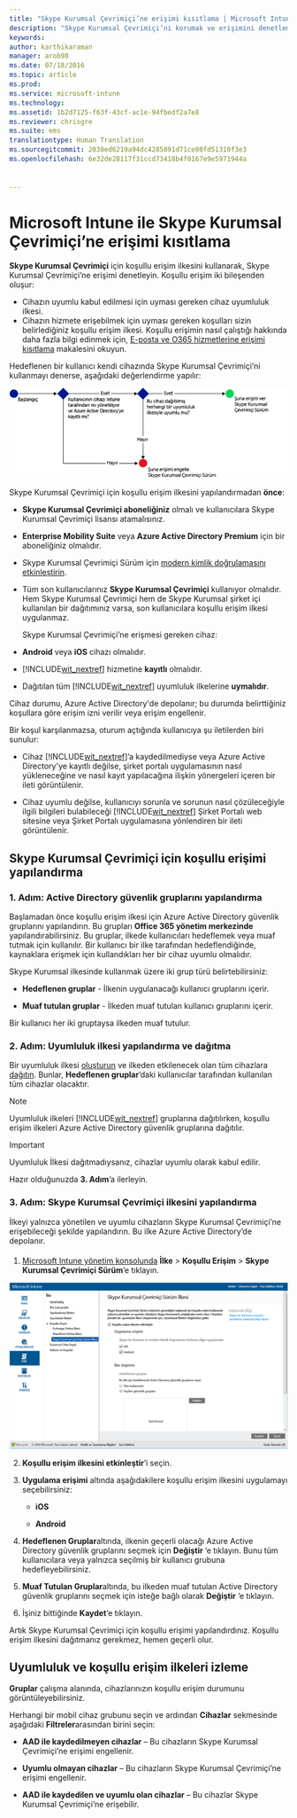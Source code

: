 ```yaml
---
title: "Skype Kurumsal Çevrimiçi’ne erişimi kısıtlama | Microsoft Intune"
description: "Skype Kurumsal Çevrimiçi’ni korumak ve erişimini denetlemek için koşullu erişim kullanın."
keywords: 
author: karthikaraman
manager: arob98
ms.date: 07/18/2016
ms.topic: article
ms.prod: 
ms.service: microsoft-intune
ms.technology: 
ms.assetid: 1b2d7125-f63f-43cf-ac1e-94fbedf2a7e8
ms.reviewer: chrisgre
ms.suite: ems
translationtype: Human Translation
ms.sourcegitcommit: 2038ed6219a94dc4285891d71ce00fd51310f3e3
ms.openlocfilehash: 6e32de28117f31ccd73418b4f0167e9e5971944a


---
```


# Microsoft Intune ile Skype Kurumsal Çevrimiçi’ne erişimi kısıtlama
**Skype Kurumsal Çevrimiçi** için koşullu erişim ilkesini kullanarak, Skype Kurumsal Çevrimiçi’ne erişimi denetleyin.
Koşullu erişim iki bileşenden oluşur:
- Cihazın uyumlu kabul edilmesi için uyması gereken cihaz uyumluluk ilkesi.
- Cihazın hizmete erişebilmek için uyması gereken koşulları sizin belirlediğiniz koşullu erişim ilkesi.
Koşullu erişimin nasıl çalıştığı hakkında daha fazla bilgi edinmek için, [E-posta ve O365 hizmetlerine erişimi kısıtlama](restrict-access-to-email-and-o365-services-with-microsoft-intune.md) makalesini okuyun.

Hedeflenen bir kullanıcı kendi cihazında Skype Kurumsal Çevrimiçi’ni kullanmayı denerse, aşağıdaki değerlendirme yapılır:

![Cihazın Skype Kurumsal Çevrimiçi’ne erişimine izin verileceğini veya erişimin engelleneceğini belirlemek için kullanılan karar noktalarının gösterildiği diyagram](../media/ConditionalAccess_SkypeforBusiness.png)

Skype Kurumsal Çevrimiçi için koşullu erişim ilkesini yapılandırmadan **önce**:
- **Skype Kurumsal Çevrimiçi aboneliğiniz** olmalı ve kullanıcılara Skype Kurumsal Çevrimiçi lisansı atamalısınız.
- **Enterprise Mobility Suite** veya **Azure Active Directory Premium** için bir aboneliğiniz olmalıdır.
-   Skype Kurumsal Çevrimiçi Sürüm için [modern kimlik doğrulamasını etkinleştirin](https://docs.microsoft.com/en-us/intune/deploy-use/restrict-access-to-skype-for-business-online-with-microsoft-intune).
-  Tüm son kullanıcılarınız **Skype Kurumsal Çevrimiçi** kullanıyor olmalıdır. Hem Skype Kurumsal Çevrimiçi hem de Skype Kurumsal şirket içi kullanılan bir dağıtımınız varsa, son kullanıcılara koşullu erişim ilkesi uygulanmaz.

    Skype Kurumsal Çevrimiçi’ne erişmesi gereken cihaz:

-   **Android** veya **iOS** cihazı olmalıdır.

-   [!INCLUDE[wit_nextref](../includes/wit_nextref_md.md)] hizmetine **kayıtlı** olmalıdır.

-   Dağıtılan tüm [!INCLUDE[wit_nextref](../includes/wit_nextref_md.md)] uyumluluk ilkelerine **uymalıdır**.


Cihaz durumu, Azure Active Directory'de depolanır; bu durumda belirttiğiniz koşullara göre erişim izni verilir veya erişim engellenir.

Bir koşul karşılanmazsa, oturum açtığında kullanıcıya şu iletilerden biri sunulur:

-   Cihaz [!INCLUDE[wit_nextref](../includes/wit_nextref_md.md)]’a kaydedilmediyse veya Azure Active Directory'ye kayıtlı değilse, şirket portalı uygulamasının nasıl yükleneceğine ve nasıl kayıt yapılacağına ilişkin yönergeleri içeren bir ileti görüntülenir.

-   Cihaz uyumlu değilse, kullanıcıyı sorunla ve sorunun nasıl çözüleceğiyle ilgili bilgileri bulabileceği [!INCLUDE[wit_nextref](../includes/wit_nextref_md.md)] Şirket Portalı web sitesine veya Şirket Portalı uygulamasına yönlendiren bir ileti görüntülenir.

## Skype Kurumsal Çevrimiçi için koşullu erişimi yapılandırma

### 1. Adım: Active Directory güvenlik gruplarını yapılandırma
Başlamadan önce koşullu erişim ilkesi için Azure Active Directory güvenlik gruplarını yapılandırın. Bu grupları **Office 365 yönetim merkezinde** yapılandırabilirsiniz. Bu gruplar, ilkede kullanıcıları hedeflemek veya muaf tutmak için kullanılır. Bir kullanıcı bir ilke tarafından hedeflendiğinde, kaynaklara erişmek için kullandıkları her bir cihaz uyumlu olmalıdır.

Skype Kurumsal ilkesinde kullanmak üzere iki grup türü belirtebilirsiniz:

-   **Hedeflenen gruplar** - İlkenin uygulanacağı kullanıcı gruplarını içerir.

-   **Muaf tutulan gruplar** - İlkeden muaf tutulan kullanıcı gruplarını içerir.

Bir kullanıcı her iki gruptaysa ilkeden muaf tutulur.

### 2. Adım: Uyumluluk ilkesi yapılandırma ve dağıtma
Bir uyumluluk ilkesi [oluşturun](create-a-device-compliance-policy-in-microsoft-intune.md) ve ilkeden etkilenecek olan tüm cihazlara [dağıtın](deploy-and-monitor-a-device-compliance-policy-in-microsoft-intune.md). Bunlar, **Hedeflenen gruplar**’daki kullanıcılar tarafından kullanılan tüm cihazlar olacaktır.

> [!NOTE]
> Uyumluluk ilkeleri [!INCLUDE[wit_nextref](../includes/wit_nextref_md.md)] gruplarına dağıtılırken, koşullu erişim ilkeleri Azure Active Directory güvenlik gruplarına dağıtılır.


> [!IMPORTANT]
> Uyumluluk İlkesi dağıtmadıysanız, cihazlar uyumlu olarak kabul edilir.

Hazır olduğunuzda **3. Adım**’a ilerleyin.

### 3. Adım: Skype Kurumsal Çevrimiçi ilkesini yapılandırma
İlkeyi yalnızca yönetilen ve uyumlu cihazların Skype Kurumsal Çevrimiçi’ne erişebileceği şekilde yapılandırın. Bu ilke Azure Active Directory’de depolanır.

####
1.  [Microsoft Intune yönetim konsolunda](https://manage.microsoft.com) **İlke** > **Koşullu Erişim** > **Skype Kurumsal Çevrimiçi Sürüm**’e tıklayın.

![Skype Kurumsal Çevrimiçi koşullu erişim ilkesi sayfasının ekran görüntüsü](./media/conditional_access_SFBPolicy.png)

2.  **Koşullu erişim ilkesini etkinleştir**’i seçin.

3.  **Uygulama erişimi** altında aşağıdakilere koşullu erişim ilkesini uygulamayı seçebilirsiniz:

    -   **iOS**

    -   **Android**

4.   **Hedeflenen Gruplar**altında, ilkenin geçerli olacağı Azure Active Directory güvenlik gruplarını seçmek için **Değiştir** ’e tıklayın. Bunu tüm kullanıcılara veya yalnızca seçilmiş bir kullanıcı grubuna hedefleyebilirsiniz.

5.   **Muaf Tutulan Gruplar**altında, bu ilkeden muaf tutulan Active Directory güvenlik gruplarını seçmek için isteğe bağlı olarak **Değiştir** ’e tıklayın.

6.  İşiniz bittiğinde **Kaydet**‘e tıklayın.

Artık Skype Kurumsal Çevrimiçi için koşullu erişimi yapılandırdınız. Koşullu erişim ilkesini dağıtmanız gerekmez, hemen geçerli olur.


## Uyumluluk ve koşullu erişim ilkeleri izleme
 **Gruplar** çalışma alanında, cihazlarınızın koşullu erişim durumunu görüntüleyebilirsiniz.

Herhangi bir mobil cihaz grubunu seçin ve ardından **Cihazlar** sekmesinde aşağıdaki **Filtreler**arasından birini seçin:

* **AAD ile kaydedilmeyen cihazlar** – Bu cihazların Skype Kurumsal Çevrimiçi’ne erişimi engellenir.

* **Uyumlu olmayan cihazlar** – Bu cihazların Skype Kurumsal Çevrimiçi’ne erişimi engellenir.

* **AAD ile kaydedilen ve uyumlu olan cihazlar** – Bu cihazlar Skype Kurumsal Çevrimiçi’ne erişebilir.



<!--HONumber=Jul16_HO4-->


